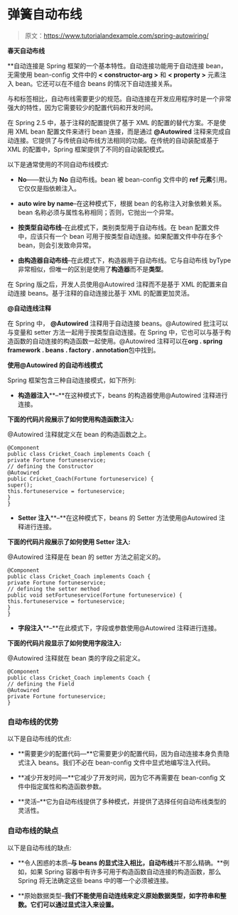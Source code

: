 # 弹簧自动布线

> 原文：<https://www.tutorialandexample.com/spring-autowiring/>

**春天自动布线**

 **自动连接是 Spring 框架的一个基本特性。自动连接功能用于自动连接 bean，无需使用 bean-config 文件中的 **< constructor-arg >** 和 **< property >** 元素注入 bean。它还可以在不组合 beans 的情况下自动连接关系。

与<property>和<constructor-arg>标签相比，自动布线需要更少的规范。自动连接在开发应用程序时是一个非常强大的特性，因为它需要较少的配置代码和开发时间。</constructor-arg></property>

在 Spring 2.5 中，基于注释的配置提供了基于 XML 的配置的替代方案。不是使用 XML bean 配置文件来进行 bean 连接，而是通过 **@Autowired** 注释来完成自动连接。它提供了与传统自动布线方法相同的功能。在传统的自动装配或基于 XML 的配置中，Spring 框架提供了不同的自动装配模式。

以下是通常使用的不同自动布线模式:

*   **No**——默认为 **No** 自动布线。bean 被 bean-config 文件中的 **ref 元素**引用。它仅仅是指依赖注入。

*   **auto wire by name**–在这种模式下，根据 bean 的名称注入对象依赖关系。bean 名称必须与属性名称相同；否则，它抛出一个异常。

*   **按类型自动布线**–在此模式下，类别类型用于自动布线。在 bean 配置文件中，应该只有一个 bean 可用于按类型自动连接。如果配置文件中存在多个 bean，则会引发致命异常。

*   **由构造器自动布线**–在此模式下，构造器用于自动布线。它与自动布线 byType 非常相似，但唯一的区别是使用了**构造器**而不是**类型**。

在 Spring 版之后，开发人员使用@Autowired 注释而不是基于 XML 的配置来自动连接 beans。基于注释的自动连接比基于 XML 的配置更加灵活。

**@自动连线注释**

在 Spring 中， **@Autowired** 注释用于自动连接 beans。@Autowired 批注可以与变量和 setter 方法一起用于按类型自动连接。在 Spring 中，它也可以与基于构造函数的自动连接的构造函数一起使用。@Autowired 注释可以在**org . spring framework . beans . factory . annotation**包中找到。

**使用@Autowired 的自动布线模式**

Spring 框架包含三种自动连接模式，如下所列:

*   **构造器注入****–**在这种模式下，beans 的构造器使用@Autowired 注释进行连接。

**下面的代码片段展示了如何使用构造函数注入:**

@Autowired 注释就定义在 bean 的构造函数之上。

```
@Component
public class Cricket_Coach implements Coach {
private Fortune fortuneservice;
// defining the Constructor
@Autowired
public Cricket_Coach(Fortune fortuneservice) {
super(); 
this.fortuneservice = fortuneservice;
}
} 
```

*   **Setter 注入****–**在这种模式下，beans 的 Setter 方法使用@Autowired 注释进行连接。

**下面的代码片段展示了如何使用 Setter 注入:**

@Autowired 注释是在 bean 的 setter 方法之前定义的。

```
@Component
public class Cricket_Coach implements Coach {
private Fortune fortuneservice;
// defining the setter method
public void setFortuneservice(Fortune fortuneservice) {
this.fortuneservice = fortuneservice;
}
} 
```

*   **字段注入****–**在此模式下，字段或参数使用@Autowired 注释进行连接。

**下面的代码片段显示了如何使用字段注入:**

@Autowired 注释就在 bean 类的字段之前定义。

```
@Component
public class Cricket_Coach implements Coach {
// defining the Field
@Autowired
private Fortune fortuneservice;
} 
```

### 自动布线的优势

以下是自动布线的优点:

*   **需要更少的配置代码—**它需要更少的配置代码，因为自动连接本身负责隐式注入 beans。我们不必在 bean-config 文件中显式地编写注入代码。

*   **减少开发时间—**它减少了开发时间，因为它不再需要在 bean-config 文件中指定属性和构造函数参数。

*   **灵活–**它为自动布线提供了多种模式，并提供了选择任何自动布线类型的灵活性。

### 自动布线的缺点

以下是自动布线的缺点:

*   **令人困惑的本质–**与 beans 的显式注入相比，自动布线**并不那么精确。**例如，如果 Spring 容器中有许多可用于构造函数自动连接的构造函数，那么 Spring 将无法确定这些 beans 中的哪一个必须被连接。

*   **原始数据类型–**我们不能使用自动连线来定义原始数据类型，如字符串和整数。它们可以通过显式注入来设置。**